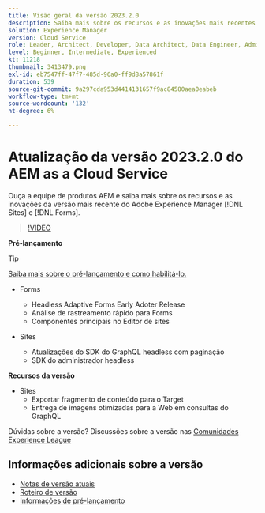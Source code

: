 ```yaml
---
title: Visão geral da versão 2023.2.0
description: Saiba mais sobre os recursos e as inovações mais recentes da versão 2023-2-0 para o Adobe Experience Manager [!DNL Forms] e [!DNL Sites].
solution: Experience Manager
version: Cloud Service
role: Leader, Architect, Developer, Data Architect, Data Engineer, Admin, User
level: Beginner, Intermediate, Experienced
kt: 11218
thumbnail: 3413479.png
exl-id: eb7547ff-47f7-485d-96a0-ff9d8a57861f
duration: 539
source-git-commit: 9a297cda953d4414131657f9ac84580aea0eabeb
workflow-type: tm+mt
source-wordcount: '132'
ht-degree: 6%

---
```


# Atualização da versão 2023.2.0 do AEM as a Cloud Service

Ouça a equipe de produtos AEM e saiba mais sobre os recursos e as inovações da versão mais recente do Adobe Experience Manager [!DNL Sites] e [!DNL Forms].

>[!VIDEO](https://video.tv.adobe.com/v/3416885/?quality=12&learn=on)

**Pré-lançamento**

>[!TIP]
>
>[Saiba mais sobre o pré-lançamento e como habilitá-lo.](https://experienceleague.adobe.com/docs/experience-manager-cloud-service/content/release-notes/prerelease.html)

* Forms
   * Headless Adaptive Forms Early Adoter Release
   * Análise de rastreamento rápido para Forms
   * Componentes principais no Editor de sites

* Sites
   * Atualizações do SDK do GraphQL headless com paginação
   * SDK do administrador headless

**Recursos da versão**

* Sites
   * Exportar fragmento de conteúdo para o Target
   * Entrega de imagens otimizadas para a Web em consultas do GraphQL

Dúvidas sobre a versão?  Discussões sobre a versão nas [Comunidades Experience League](https://adobe.ly/3KCfab0)

## Informações adicionais sobre a versão

* [Notas de versão atuais](https://experienceleague.adobe.com/docs/experience-manager-cloud-service/content/release-notes/home.html?lang=pt-BR)
* [Roteiro de versão](https://experienceleague.adobe.com/docs/experience-manager-release-information/aem-release-updates/update-releases-roadmap.html?lang=pt-BR)
* [Informações de pré-lançamento](https://experienceleague.adobe.com/docs/experience-manager-cloud-service/content/release-notes/prerelease.html)
